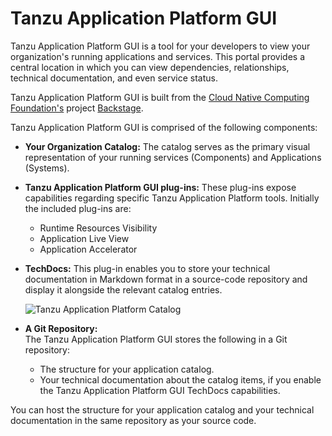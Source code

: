 # Tanzu Application Platform GUI

Tanzu Application Platform GUI is a tool for your developers to view your organization's running
applications and services.
This portal provides a central location in which you can view dependencies, relationships, technical
documentation, and even service status.

Tanzu Application Platform GUI is built from the
[Cloud Native Computing Foundation's](https://www.cncf.io/) project [Backstage](https://backstage.io/).

Tanzu Application Platform GUI is comprised of the following components:

* **Your Organization Catalog:**
  The catalog serves as the primary visual representation of your running services (Components) and
  Applications (Systems).

* **Tanzu Application Platform GUI plug-ins:**
  These plug-ins expose capabilities regarding specific Tanzu Application Platform tools.
  Initially the included plug-ins are:
  * Runtime Resources Visibility
  * Application Live View
  * Application Accelerator

* **TechDocs:**
  This plug-in enables you to store your technical documentation in Markdown format in a source-code
  repository and display it alongside the relevant catalog entries.

  ![Tanzu Application Platform Catalog](./images/tap-gui-catalog.png)
  
* **A Git Repository:**  
The Tanzu Application Platform GUI stores the following in a Git repository:
  * The structure for your application catalog.
  * Your technical documentation about the catalog items, if you enable the Tanzu Application Platform GUI TechDocs capabilities.

You can host the structure for your application catalog and your technical documentation in the same repository as your source code. 
